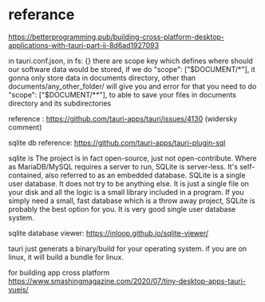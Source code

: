 # referance

https://betterprogramming.pub/building-cross-platform-desktop-applications-with-tauri-part-ii-8d6ad1927093

in tauri.conf.json, in fs: {} there are scope key which defines where should our software data would be stored,
if we do "scope": ["$DOCUMENT/*"], it gonna only store data in documents directory,
other than documents/any_other_folder/ will give you and error
for that you need to do "scope": ["$DOCUMENT/**"], to able to save your files in documents directory and its subdirectories

reference : https://github.com/tauri-apps/tauri/issues/4130 (widersky comment)

sqlite db reference: https://github.com/tauri-apps/tauri-plugin-sql

sqlite is The project is in fact open-source, just not open-contribute. Where as MariaDB/MySQL requires a server to run, SQLite is server-less. It's self-contained, also referred to as an embedded database.
SQLite is a single user database. It does not try to be anything else. It is just a single file on your disk and all the logic is a small library included in a program.
If you simply need a small, fast database which is a throw away project, SQLite is probably the best option for you. It is very good single user database system.

sqlite database viewer: https://inloop.github.io/sqlite-viewer/

tauri just generats a binary/build for your operating system. if you are on linux, it will build a bundle for linux.

for building app cross platform
https://www.smashingmagazine.com/2020/07/tiny-desktop-apps-tauri-vuejs/
